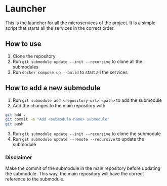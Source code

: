# Launcher

This is the launcher for all the microservices of the project. It is a simple script that starts all the services in the correct order.

## How to use

1. Clone the repository
2. Run `git submodule update --init --recursive` to clone all the submodules
3. Run `docker compose up --build` to start all the services

## How to add a new submodule

1. Run `git submodule add <repository-url> <path>` to add the submodule
2. Add the changes to the main repository with

```bash
git add .
git commit -m "Add <submodule-name> submodule"
git push
```

3. Run `git submodule update --init --recursive` to clone the submodule
4. Run `git submodule update --remote --recursive` to update the submodule

### Disclaimer

Make the commit of the submodule in the main repository before updating the submodule. This way, the main repository will have the correct reference to the submodule.
